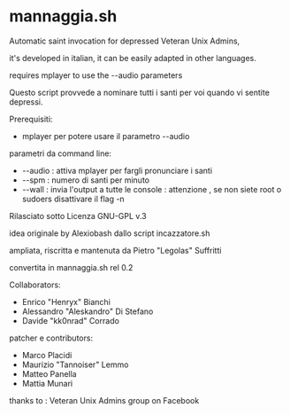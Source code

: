 mannaggia.sh
=========

Automatic saint invocation for depressed Veteran Unix Admins,

it's developed in italian, it can be easily adapted in other languages.

requires mplayer to use the --audio parameters



Questo script provvede a nominare tutti i santi per voi quando vi sentite depressi.

Prerequisiti:
* mplayer per potere usare il parametro --audio

parametri da command line:
* --audio : attiva mplayer per fargli pronunciare i santi
* --spm <n> : numero di santi per minuto
* --wall : invia l'output a tutte le console : attenzione , se non siete root o sudoers disattivare il flag -n

Rilasciato sotto Licenza GNU-GPL v.3

idea originale by Alexiobash dallo script incazzatore.sh

ampliata, riscritta e mantenuta da Pietro "Legolas" Suffritti

convertita in mannaggia.sh rel 0.2

Collaborators:
* Enrico "Henryx" Bianchi
* Alessandro "Aleskandro" Di Stefano 
* Davide "kk0nrad" Corrado

patcher e contributors:
* Marco Placidi
* Maurizio "Tannoiser" Lemmo
* Matteo Panella
* Mattia Munari

thanks to : Veteran Unix Admins group on Facebook
